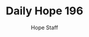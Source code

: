 ---
image: /assets/img/daily-hope-default-artwork.png
title: Daily Hope 196
number: 196
categories:
  - Daily Hope
author: Hope Staff
notes: Daily Hope 196
embed: >-
  EMBED_GOES_HERE
---